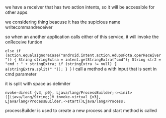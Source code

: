 <receiver android:label="WriteCommandReceiver" android:name="com.adups.fota.sysoper.WriteCommandReceiver">
            <intent-filter>
                <action android:name="android.intent.action.AdupsFota.WriteCommandReceiver"/>
                <action android:name="android.intent.action.AdupsFota.OperReceiver"/>
            </intent-filter>
        </receiver>
		
we have a receiver that has two action intents, so it will be accessible for other apps

we considering thing beacuse it has the supicious name writecommandreceiver

so when an another application calls either of this service, it will invoke the onReceive funtion

`else if (action.equalsIgnoreCase("android.intent.action.AdupsFota.operReceiver")) {
            String stringExtra = intent.getStringExtra("cmd");
            String str2 = "cmd : " + stringExtra;
            if (stringExtra != null) {
                a(stringExtra.split(" "));
            }
        }`
i call a method a with input that is sent in cmd parameter

it is split with space as delimiter

`nvoke-direct {v3, p0}, Ljava/lang/ProcessBuilder;-><init>([Ljava/lang/String;)V
invoke-virtual {v3}, Ljava/lang/ProcessBuilder;->start()Ljava/lang/Process;`

processBuilder is used to create a new process and start method is called



